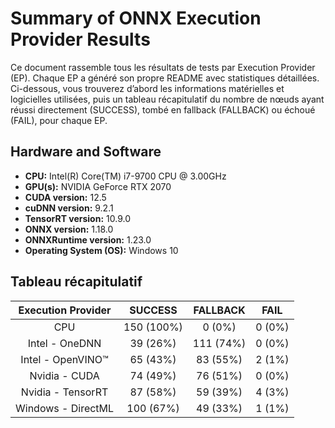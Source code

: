 # Summary of ONNX Execution Provider Results

Ce document rassemble tous les résultats de tests par Execution Provider (EP).  Chaque EP a généré son propre README avec statistiques détaillées.  Ci-dessous, vous trouverez d’abord les informations matérielles et logicielles utilisées,  puis un tableau récapitulatif du nombre de nœuds ayant réussi directement (SUCCESS), tombé en fallback (FALLBACK) ou échoué (FAIL), pour chaque EP.

## Hardware and Software

- **CPU:** Intel(R) Core(TM) i7-9700 CPU @ 3.00GHz
- **GPU(s):** NVIDIA GeForce RTX 2070
- **CUDA version:** 12.5
- **cuDNN version:** 9.2.1
- **TensorRT version:** 10.9.0
- **ONNX version:** 1.18.0
- **ONNXRuntime version:** 1.23.0
- **Operating System (OS):** Windows 10

## Tableau récapitulatif

| Execution Provider | SUCCESS | FALLBACK | FAIL |
|:------------------:|:-------:|:--------:|:----:|
| CPU | 150 (100%) | 0 (0%) | 0 (0%) |
| Intel - OneDNN | 39 (26%) | 111 (74%) | 0 (0%) |
| Intel - OpenVINO™ | 65 (43%) | 83 (55%) | 2 (1%) |
| Nvidia - CUDA | 74 (49%) | 76 (51%) | 0 (0%) |
| Nvidia - TensorRT | 87 (58%) | 59 (39%) | 4 (3%) |
| Windows - DirectML | 100 (67%) | 49 (33%) | 1 (1%) |

